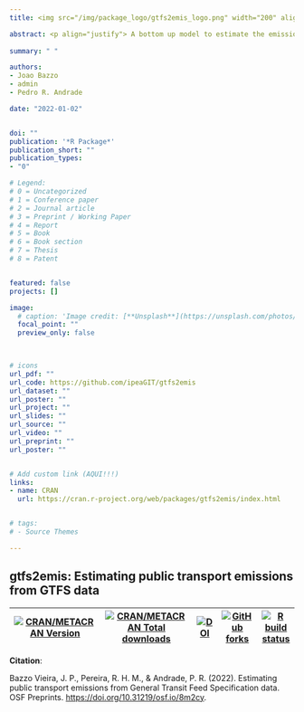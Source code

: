 ```yaml
---
title: <img src="/img/package_logo/gtfs2emis_logo.png" width="200" align="center" alt="">

abstract: <p align="justify"> A bottom up model to estimate the emission levels of public transport systems based on General Transit Feed Specification (GTFS) data. </p> 
  
summary: " "

authors:
- Joao Bazzo
- admin
- Pedro R. Andrade

date: "2022-01-02"


doi: ""
publication: '*R Package*'
publication_short: ""
publication_types:
- "0"

# Legend: 
# 0 = Uncategorized
# 1 = Conference paper
# 2 = Journal article
# 3 = Preprint / Working Paper
# 4 = Report
# 5 = Book
# 6 = Book section
# 7 = Thesis
# 8 = Patent


featured: false
projects: []

image:
  # caption: 'Image credit: [**Unsplash**](https://unsplash.com/photos/jdD8gXaTZsc)'
  focal_point: ""
  preview_only: false


  
# icons
url_pdf: ""
url_code: https://github.com/ipeaGIT/gtfs2emis
url_dataset: ""
url_poster: ""
url_project: ""
url_slides: ""
url_source: ""
url_video: ""
url_preprint: ""
url_poster: ""


# Add custom link (AQUI!!!)
links:
- name: CRAN
  url: https://cran.r-project.org/web/packages/gtfs2emis/index.html


# tags:
# - Source Themes

---
```


## **gtfs2emis**: Estimating public transport emissions from GTFS data

| [![CRAN/METACRAN Version](https://www.r-pkg.org/badges/version/gtfs2emis)](https://CRAN.R-project.org/package=gtfs2emis) | [![CRAN/METACRAN Total downloads](https://cranlogs.r-pkg.org/badges/grand-total/gtfs2emis?color=blue)](https://CRAN.R-project.org/package=gtfs2emis) | [![DOI](https://img.shields.io/badge/DOI-10.31219/osf.io/8m2cy-blue)](https://doi.org/10.31219/osf.io/8m2cy) | [![GitHub forks](https://img.shields.io/badge/GitHub-code-orange)](https://github.com/ipeaGIT/gtfs2emis) | [![R build status](https://github.com/ipeaGIT/gtfs2emis/workflows/R-CMD-check/badge.svg)](https://github.com/ipeaGIT/gtfs2emis/actions) |
|-----|-----|-----|-----|-----|



__Citation__:

Bazzo Vieira, J. P., Pereira, R. H. M., & Andrade, P. R. (2022). Estimating public transport emissions from General Transit Feed Specification data. OSF Preprints. https://doi.org/10.31219/osf.io/8m2cy.




